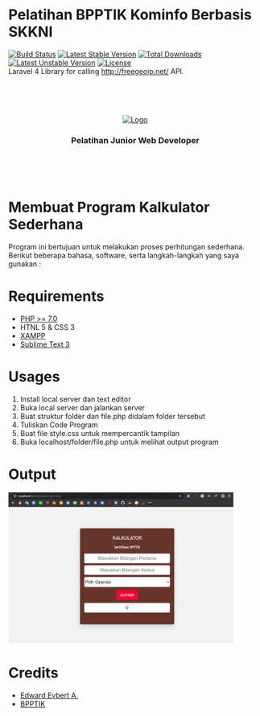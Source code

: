 Pelatihan BPPTIK Kominfo Berbasis SKKNI
=======================================

[![Build Status](https://travis-ci.org/buonzz/laravel-4-freegeoip.svg?branch=master)](https://travis-ci.org/buonzz/laravel-4-freegeoip)
[![Latest Stable Version](https://poser.pugx.org/buonzz/laravel-4-freegeoip/v/stable.svg)](https://packagist.org/packages/buonzz/laravel-4-freegeoip) [![Total Downloads](https://poser.pugx.org/buonzz/laravel-4-freegeoip/downloads.svg)](https://packagist.org/packages/buonzz/laravel-4-freegeoip)
[![Latest Unstable Version](https://poser.pugx.org/buonzz/laravel-4-freegeoip/v/unstable.svg)](https://packagist.org/packages/buonzz/laravel-4-freegeoip) [![License](https://poser.pugx.org/buonzz/laravel-4-freegeoip/license.svg)](https://packagist.org/packages/buonzz/laravel-4-freegeoip)
<br>
Laravel 4 Library for calling http://freegeoip.net/ API.

<br><br><br>
    <p align="center">
    <a href="https://bpptik.kominfo.go.id/">
    <img src="https://bpptik.kominfo.go.id/wp-content/uploads/2017/02/xlogo_web_bpptik-2.png.pagespeed.ic.LN1vMmwdNB.webp" alt="Logo" width="auto" height="auto">
    </a>
</p>
<h3 align="center">Pelatihan Junior Web Developer</h3>
<br><br><br>

Membuat Program Kalkulator Sederhana
============

Program ini bertujuan untuk melakukan proses perhitungan sederhana.
Berikut beberapa bahasa, software, serta langkah-langkah yang saya gunakan :

Requirements
============

* [PHP >= 7.0](https://packagecontrol.io/installation)
* HTNL 5 & CSS 3
* [XAMPP](https://www.apachefriends.org/index.html)
* [Sublime Text 3](https://www.sublimetext.com/3)


Usages
============

1. Install local server dan text editor
2. Buka local server dan jalankan server
3. Buat struktur folder dan file.php didalam folder tersebut
4. Tuliskan Code Program
5. Buat file style.css untuk mempercantik tampilan
6. Buka localhost/folder/file.php untuk melihat output program


Output
============

<img src="output.jpg" alt="Logo" width="auto" height="300">
</a>
<br>



Credits
============

* [Edward Evbert A.](https://edwevb.github.io)
* [BPPTIK](https://bpptik.kominfo.go.id)



